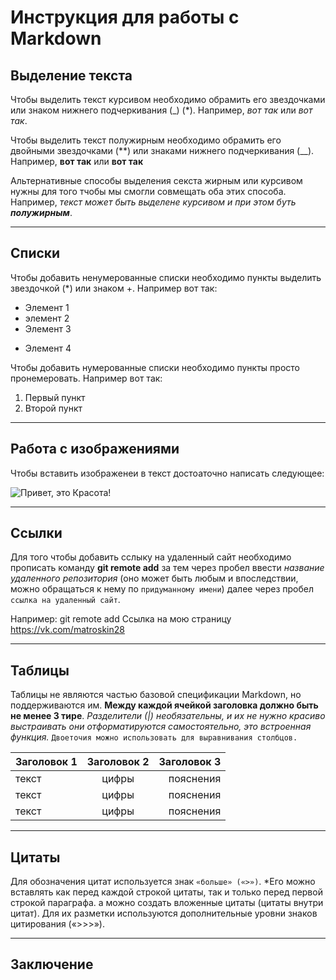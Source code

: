  # Инструкция для работы с Markdown

 ## Выделение текста

Чтобы выделить текст курсивом необходимо обрамить его звездочками или знаком нижнего подчеркивания (_) (*). Например, *вот так* или _вот так_. 

Чтобы выделить текст полужирным необходимо обрамить его двойными звездочками (**) или знаками нижнего подчеркивания (__). Например, **вот так** или __вот так__

Альтернативные способы выделения секста жирным или курсивом нужны для того тчобы мы смогли совмещать оба этих способа. Например, _текст может быть выделене курсивом и при этом буть **полужирным**_. 

---

 ## Списки

 Чтобы добавить ненумерованные списки необходимо пункты выделить звездочкой (*) или знаком +. Например вот так:
 * Элемент 1
 * элемент 2
 * Элемент 3
 + Элемент 4

Чтобы добавить нумерованные списки необходимо пункты просто пронемеровать. Например вот так:
1. Первый пункт
2. Второй пункт

---

## Работа с изображениями

Чтобы вставить изображенеи в текст достоаточно написать следующее:

![Привет, это Красота!](Красота.jpg)

---

## Ссылки

Для того чтобы добавить сслыку на удаленный сайт необходимо прописать команду **git remote add** за тем через пробел ввести _название удаленного репозитория_ (оно может быть любым и впоследствии, можно обращаться к нему по `придуманному имени`) далее через пробел `ссылка на удаленный сайт`. 

Например: git remote add Ссылка на мою страницу https://vk.com/matroskin28

---

## Таблицы

Таблицы не являются частью базовой спецификации Markdown, но поддерживаются им. **Между каждой ячейкой заголовка должно быть не менее 3 тире**. _Разделители (|) необязательны, и их не нужно красиво выстраивать они отформатируются самостоятельно, это встроенная функция._ 
`Двоеточия можно использовать для выравнивания столбцов.`

| Заголовок 1        | Заголовок 2           | Заголовок 3  |
| ------------- |:-------------:| -----:|
| текст      | цифры | пояснения |
| текст      | цифры       |   пояснения |
| текст | цифры       |    пояснения |

---

## Цитаты

Для обозначения цитат используется знак `«больше» («>»)`. *Его можно вставлять как перед каждой строкой цитаты, так и только перед первой строкой параграфа. а можно создать вложенные цитаты (цитаты внутри цитат). Для их разметки используются дополнительные уровни знаков цитирования («>>>»). 

---

## Заключение
